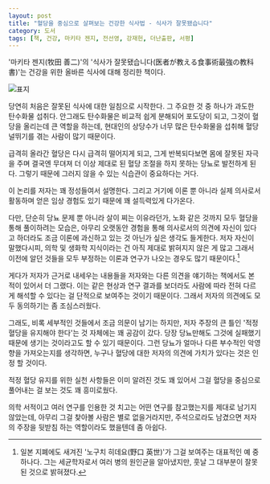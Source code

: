 ```yaml
---
layout: post
title: "혈당을 중심으로 살펴보는 건강한 식사법 - 식사가 잘못됐습니다"
category: 도서
tags: [책, 건강, 마키타 젠지, 전선영, 강재헌, 더난출판, 서평]
---
```


'마키타 젠지(牧田 善二)'의
'식사가 잘못됐습니다(医者が教える食事術最強の教科書)'는
건강을 위한 올바른 식사에 대해 정리한 책이다.

![표지](https://lh3.googleusercontent.com/fauppAeDsRTXkq5ZA2uaLC7-OECP_oPl2cpkkdhf_i49i5sNY0EjJ66GnVXatB2DF0ARrER9U_hK0Q=s480)

당연히 처음은 잘못된 식사에 대한 일침으로 시작한다.
그 주요한 것 중 하나가 과도한 탄수화물 섭취다.
안그래도 탄수화물은 비교적 쉽게 분해되어 포도당이 되고,
그것이 혈당을 올리는데 큰 역할을 하는데,
현대인의 상당수가 너무 많은 탄수화물을 섭취해 혈당 널뛰기를 겪는 사람이 많기 때문이다.

급격히 올라간 혈당은 다시 급격히 떨어지게 되고,
그게 반복되다보면 몸에 잘못된 자극을 주며
결국엔 무뎌져 더 이상 제대로 된 혈당 조절을 하지 못하는 당뇨로 발전하게 된다.
그렇기 때문에 그러지 않을 수 있는 식습관이 중요하다는 거다.

이 논리를 저자는 꽤 정성들여서 설명한다.
그리고 거기에 이론 뿐 아니라 실제 의사로서 활동하며 얻은 임상 경험도 있기 때문에
꽤 설득력있게 다가온다.

다만, 단순히 당뇨 문제 뿐 아니라
살이 찌는 이유라던가, 노화 같은 것까지 모두 혈당을 통해 풀이하려는 모습은,
아무리 오랫동안 경험을 통해 의사로서의 의견에 자신이 있다고 하더라도
조금 이론에 과신하고 있는 것 아닌가 싶은 생각도 들게한다.
저자 자신이 말했다시피,
의학 및 생화학 지식이라는 건 아직 제대로 밝혀지지 않은 게 많고
그래서 이전에 알던 것들을 모두 부정하는 이론과 연구가 나오는 경우도 많기 때문이다.[^1]

[^1]: 일본 지폐에도 새겨진 '노구치 히데요(野口 英世)'가 그걸 보여주는 대표적인 예 중 하나다. 그는 세균학자로서 여러 병의 원인균을 알아냈지만, 훗날 그 대부분이 잘못된 것으로 밝혀졌다.

게다가 저자가 근거로 내세우는 내용들을
저자와는 다른 의견을 얘기하는 책에서도 본 적이 있어서 더 그랬다.
이는 같은 현상과 연구 결과를 보더라도
사람에 따라 전혀 다르게 해석할 수 있다는 걸 단적으로 보여주는 것이기 때문이다.
그래서 저자의 의견에도 모두 동의하기는 좀 조심스러웠다.

그래도, 비록 세부적인 것들에서 조금 의문이 남기는 하지만,
저자 주장의 큰 틀인 '적정 혈당을 유지해야 한다'는 것 자체에는 꽤 공감이 갔다.
당장 당뇨만해도 그것에 실패했기 때문에 생기는 것이라고도 할 수 있기 때문이다.
그런 당뇨가 얼마나 다른 부수적인 악영향을 가져오는지를 생각하면,
누구나 혈당에 대한 저자의 의견에 가치가 있다는 것은 인정 할 것이다.

적정 혈당 유지를 위한 실천 사항들은 이미 알려진 것도 꽤 있어서
그걸 혈당을 중심으로 풀어내는 걸 보는 것도 꽤 흥미로웠다.

의학 서적이고 여러 연구를 인용한 것 치고는
어떤 연구를 참고했는지를 제대로 남기지 않았는데,
아무리 그걸 찾아볼 사람은 별로 없을거라지만,
주석으로라도 남겼으면 저자의 주장을 뒷받침 하는 역할이라도 했을텐데 좀 아쉽다.
